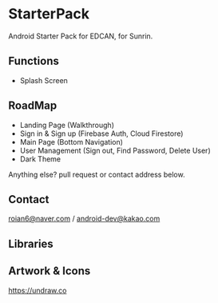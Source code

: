 # StarterPack
Android Starter Pack for EDCAN, for Sunrin.

## Functions

- Splash Screen

## RoadMap

- Landing Page (Walkthrough)
- Sign in & Sign up (Firebase Auth, Cloud Firestore)
- Main Page (Bottom Navigation)
- User Management (Sign out, Find Password, Delete User)
- Dark Theme

Anything else? pull request or contact address below.

## Contact

roian6@naver.com / android-dev@kakao.com

## Libraries

## Artwork & Icons

https://undraw.co
